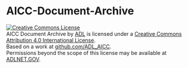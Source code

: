 AICC-Document-Archive
=====================

<a rel="license" href="http://creativecommons.org/licenses/by/4.0/"><img alt="Creative Commons License" style="border-width:0" src="https://i.creativecommons.org/l/by/4.0/88x31.png" /></a><br /><span xmlns:dct="http://purl.org/dc/terms/" property="dct:title">AICC Document Archive</span> by <a xmlns:cc="http://creativecommons.org/ns#" href="github.com/ADL-AICC" property="cc:attributionName" rel="cc:attributionURL">ADL</a> is licensed under a <a rel="license" href="http://creativecommons.org/licenses/by/4.0/">Creative Commons Attribution 4.0 International License</a>.<br />Based on a work at <a xmlns:dct="http://purl.org/dc/terms/" href="github.com/ADL-AICC" rel="dct:source">github.com/ADL_AICC</a>.<br />Permissions beyond the scope of this license may be available at <a xmlns:cc="http://creativecommons.org/ns#" href="ADLNET.GOV" rel="cc:morePermissions">ADLNET.GOV</a>.
